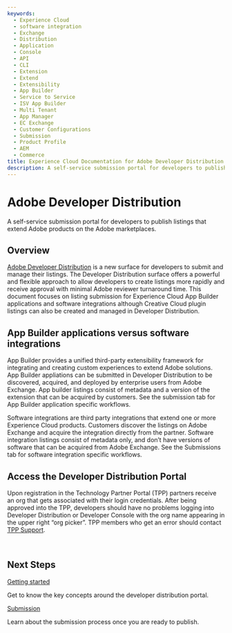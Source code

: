```yaml
---
keywords:
  - Experience Cloud
  - software integration
  - Exchange
  - Distribution
  - Application
  - Console
  - API
  - CLI
  - Extension
  - Extend
  - Extensibility
  - App Builder
  - Service to Service
  - ISV App Builder
  - Multi Tenant
  - App Manager
  - EC Exchange
  - Customer Configurations
  - Submission
  - Product Profile
  - AEM
  - Commerce
title: Experience Cloud Documentation for Adobe Developer Distribution
description: A self-service submission portal for developers to publish listings that extend Adobe products on the Adobe marketplaces.​
---
```


<Hero slots="heading, text" background="rgb(141, 52, 78)"/>

# Adobe Developer Distribution

A self-service submission portal for developers to publish listings that extend Adobe products on the Adobe marketplaces.​

## Overview

[Adobe Developer Distribution](/distribute/home) is a new surface for developers to submit and manage their listings. The Developer Distribution surface offers a powerful and flexible approach to allow developers to create listings more rapidly and receive approval with minimal Adobe reviewer turnaround time. This document focuses on listing submission for Experience Cloud App Builder applications and software integrations although Creative Cloud plugin listings can also be created and managed in Developer Distribution.

## App Builder applications versus software integrations

App Builder provides a unified third-party extensibility framework for integrating and creating custom experiences to extend Adobe solutions. App Builder appliations can be submitted in Developer Distribution to be discovered, acquired, and deployed by enterprise users from Adobe Exchange. App builder listings consist of metadata and a version of the extension that can be acquired by customers. See the submission tab for App Builder application specific workflows.

Software integrations are third party integrations that extend one or more Experience Cloud products. Customers discover the listings on Adobe Exchange and acquire the integration directly from the partner. Software integration listings consist of metadata only, and don’t have versions of software that can be acquired from Adobe Exchange. See the Submissions tab for software integration specific workflows.

## Access the Developer Distribution Portal

Upon registration in the Technology Partner Portal (TPP) partners receive an org that gets associated with their login credentials.  After being approved into the TPP, developers should have no problems logging into Developer Distribution or Developer Console with the org name appearing in the upper right “org picker”. TPP members who get an error should contact [TPP Support](https://partners.adobe.com/ec/cform/case).

<div style="margin-top: 1em">&nbsp;</div>

<DiscoverBlock slots="heading, link, text"/>

## Next Steps

[Getting started](./getting_started.md)

Get to know the key concepts around the developer distribution portal.

<DiscoverBlock slots="link, text"/>

[Submission](./submission/overview.md)

Learn about the submission process once you are ready to publish.

<br/><br/><br/><br/>
